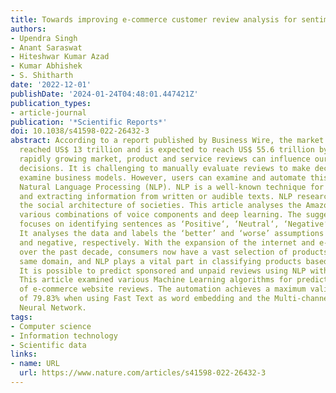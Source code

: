 ```yaml
---
title: Towards improving e-commerce customer review analysis for sentiment detection
authors:
- Upendra Singh
- Anant Saraswat
- Hiteshwar Kumar Azad
- Kumar Abhishek
- S. Shitharth
date: '2022-12-01'
publishDate: '2024-01-24T04:48:01.447421Z'
publication_types:
- article-journal
publication: '*Scientific Reports*'
doi: 10.1038/s41598-022-26432-3
abstract: According to a report published by Business Wire, the market value of e-commerce
  reached US$ 13 trillion and is expected to reach US$ 55.6 trillion by 2027. In this
  rapidly growing market, product and service reviews can influence our purchasing
  decisions. It is challenging to manually evaluate reviews to make decisions and
  examine business models. However, users can examine and automate this process with
  Natural Language Processing (NLP). NLP is a well-known technique for evaluating
  and extracting information from written or audible texts. NLP research investigates
  the social architecture of societies. This article analyses the Amazon dataset using
  various combinations of voice components and deep learning. The suggested module
  focuses on identifying sentences as ‘Positive‘, ‘Neutral‘, ‘Negative‘, or ‘Indifferent‘.
  It analyses the data and labels the ‘better’ and ‘worse’ assumptions as positive
  and negative, respectively. With the expansion of the internet and e-commerce websites
  over the past decade, consumers now have a vast selection of products within the
  same domain, and NLP plays a vital part in classifying products based on evaluations.
  It is possible to predict sponsored and unpaid reviews using NLP with Machine Learning.
  This article examined various Machine Learning algorithms for predicting the sentiment
  of e-commerce website reviews. The automation achieves a maximum validation accuracy
  of 79.83% when using Fast Text as word embedding and the Multi-channel Convolution
  Neural Network.
tags:
- Computer science
- Information technology
- Scientific data
links:
- name: URL
  url: https://www.nature.com/articles/s41598-022-26432-3
---
```

